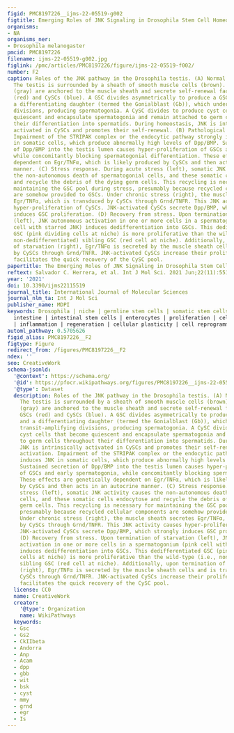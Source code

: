 ```yaml
---
figid: PMC8197226__ijms-22-05519-g002
figtitle: Emerging Roles of JNK Signaling in Drosophila Stem Cell Homeostasis
organisms:
- NA
organisms_ner:
- Drosophila melanogaster
pmcid: PMC8197226
filename: ijms-22-05519-g002.jpg
figlink: /pmc/articles/PMC8197226/figure/ijms-22-05519-f002/
number: F2
caption: Roles of the JNK pathway in the Drosophila testis. (A) Normal homeostasis.
  The testis is surrounded by a sheath of smooth muscle cells (brown). Niche cells
  (gray) are anchored to the muscle sheath and secrete self-renewal factors for GSCs
  (red) and CySCs (blue). A GSC divides asymmetrically to produce a GSC daughter and
  a differentiating daughter (termed the Gonialblast (Gb)), which undergoes transit-amplifying
  divisions, producing spermatogonia. A CySC divides to produce cyst cells that become
  quiescent and encapsulate spermatogonia and remain attached to germ cells throughout
  their differentiation into spermatids. During homeostasis, JNK is intrinsically
  activated in CySCs and promotes their self-renewal. (B) Pathological activation.
  Impairment of the STRIPAK complex or the endocytic pathway strongly induces JNK
  in somatic cells, which produce abnormally high levels of Dpp/BMP. Sustained secretion
  of Dpp/BMP into the testis lumen causes hyper-proliferation of GSCs and early spermatogonia,
  while concomitantly blocking spermatogonial differentiation. These effects are genetically
  dependent on Egr/TNFα, which is likely produced by CySCs and then acts in an autocrine
  manner. (C) Stress response. During acute stress (left), somatic JNK activity causes
  the non-autonomous death of spermatogonial cells, and these somatic cells endocytose
  and recycle the debris of the dying germ cells. This recycling is necessary for
  maintaining the GSC pool during stress, presumably because recycled cellular components
  are somehow provided to GSCs. Under chronic stress (right), the muscle sheath secretes
  Egr/TNFα, which is transduced by CySCs through Grnd/TNFR. This JNK activity causes
  hyper-proliferation of CySCs. JNK-activated CySCs secrete Dpp/BMP, which strongly
  induces GSC proliferation. (D) Recovery from stress. Upon termination of starvation
  (left), JNK autonomous activation in one or more cells in a spermatogonium (pink
  cell with starred JNK) induces dedifferentiation into GSCs. This dedifferentiated
  GSC (pink dividing cells at niche) is more proliferative than the wild-type (i.e.,
  non-dedifferentiated) sibling GSC (red cell at niche). Additionally, upon termination
  of starvation (right), Egr/TNFα is secreted by the muscle sheath cells and is transduced
  by CySCs through Grnd/TNFR. JNK-activated CySCs increase their proliferation, which
  facilitates the quick recovery of the CySC pool.
papertitle: The Emerging Roles of JNK Signaling in Drosophila Stem Cell Homeostasis.
reftext: Salvador C. Herrera, et al. Int J Mol Sci. 2021 Jun;22(11):5519.
year: '2021'
doi: 10.3390/ijms22115519
journal_title: International Journal of Molecular Sciences
journal_nlm_ta: Int J Mol Sci
publisher_name: MDPI
keywords: Drosophila | niche | germline stem cells | somatic stem cells | testis |
  intestine | intestinal stem cells | enterocytes | proliferation | cell death | differentiation
  | inflammation | regeneration | cellular plasticity | cell reprogramming
automl_pathway: 0.5705626
figid_alias: PMC8197226__F2
figtype: Figure
redirect_from: /figures/PMC8197226__F2
ndex: ''
seo: CreativeWork
schema-jsonld:
  '@context': https://schema.org/
  '@id': https://pfocr.wikipathways.org/figures/PMC8197226__ijms-22-05519-g002.html
  '@type': Dataset
  description: Roles of the JNK pathway in the Drosophila testis. (A) Normal homeostasis.
    The testis is surrounded by a sheath of smooth muscle cells (brown). Niche cells
    (gray) are anchored to the muscle sheath and secrete self-renewal factors for
    GSCs (red) and CySCs (blue). A GSC divides asymmetrically to produce a GSC daughter
    and a differentiating daughter (termed the Gonialblast (Gb)), which undergoes
    transit-amplifying divisions, producing spermatogonia. A CySC divides to produce
    cyst cells that become quiescent and encapsulate spermatogonia and remain attached
    to germ cells throughout their differentiation into spermatids. During homeostasis,
    JNK is intrinsically activated in CySCs and promotes their self-renewal. (B) Pathological
    activation. Impairment of the STRIPAK complex or the endocytic pathway strongly
    induces JNK in somatic cells, which produce abnormally high levels of Dpp/BMP.
    Sustained secretion of Dpp/BMP into the testis lumen causes hyper-proliferation
    of GSCs and early spermatogonia, while concomitantly blocking spermatogonial differentiation.
    These effects are genetically dependent on Egr/TNFα, which is likely produced
    by CySCs and then acts in an autocrine manner. (C) Stress response. During acute
    stress (left), somatic JNK activity causes the non-autonomous death of spermatogonial
    cells, and these somatic cells endocytose and recycle the debris of the dying
    germ cells. This recycling is necessary for maintaining the GSC pool during stress,
    presumably because recycled cellular components are somehow provided to GSCs.
    Under chronic stress (right), the muscle sheath secretes Egr/TNFα, which is transduced
    by CySCs through Grnd/TNFR. This JNK activity causes hyper-proliferation of CySCs.
    JNK-activated CySCs secrete Dpp/BMP, which strongly induces GSC proliferation.
    (D) Recovery from stress. Upon termination of starvation (left), JNK autonomous
    activation in one or more cells in a spermatogonium (pink cell with starred JNK)
    induces dedifferentiation into GSCs. This dedifferentiated GSC (pink dividing
    cells at niche) is more proliferative than the wild-type (i.e., non-dedifferentiated)
    sibling GSC (red cell at niche). Additionally, upon termination of starvation
    (right), Egr/TNFα is secreted by the muscle sheath cells and is transduced by
    CySCs through Grnd/TNFR. JNK-activated CySCs increase their proliferation, which
    facilitates the quick recovery of the CySC pool.
  license: CC0
  name: CreativeWork
  creator:
    '@type': Organization
    name: WikiPathways
  keywords:
  - Gsc
  - Gs2
  - CkIIbeta
  - Andorra
  - Anp
  - Acam
  - dpp
  - gbb
  - wit
  - bsk
  - cyst
  - mmy
  - grnd
  - egr
  - Is
---
```

